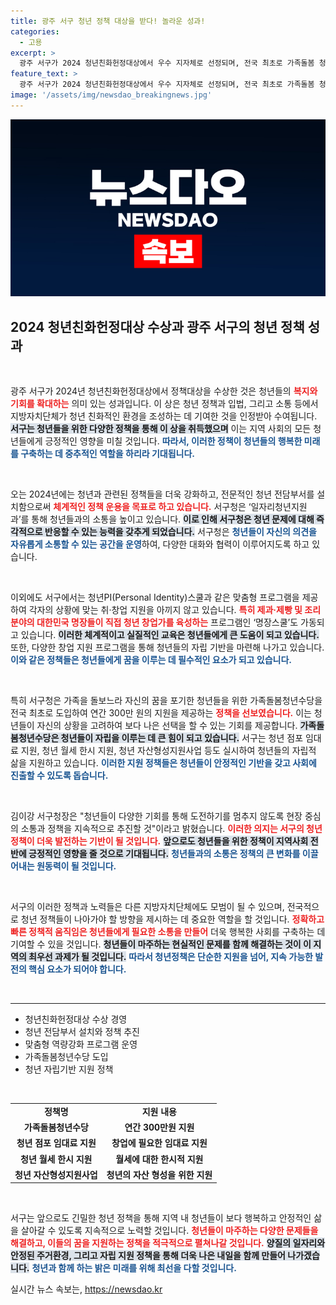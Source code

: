 ```yaml
---
title: 광주 서구 청년 정책 대상을 받다! 놀라운 성과!
categories:
  - 고용
excerpt: >
  광주 서구가 2024 청년친화헌정대상에서 우수 지자체로 선정되며, 전국 최초로 가족돌봄 청년 수당 300만 원 지원을 시작! 청년들의 꿈과 자립을 위한 혁신적인 정책에 주목하세요!
feature_text: >
  광주 서구가 2024 청년친화헌정대상에서 우수 지자체로 선정되며, 전국 최초로 가족돌봄 청년 수당 300만 원 지원을 시작! 청년들의 꿈과 자립을 위한 혁신적인 정책에 주목하세요!
image: '/assets/img/newsdao_breakingnews.jpg'
---
```


<p><img src="/assets/img/newsdao_breakingnews.jpg" alt="flaretime 속보" /></p>

<h2 data-ke-size="size26">2024 청년친화헌정대상 수상과 광주 서구의 청년 정책 성과</h2>

<p data-ke-size="size16">&nbsp;</p>

<p>광주 서구가 2024년 청년친화헌정대상에서 정책대상을 수상한 것은 청년들의 <b><span style="color: #ee2323;">복지와 기회를 확대하는</span></b> 의미 있는 성과입니다. 이 상은 청년 정책과 입법, 그리고 소통 등에서 지방자치단체가 청년 친화적인 환경을 조성하는 데 기여한 것을 인정받아 수여됩니다. <b><span style="background-color: #21538527;">서구는 청년들을 위한 다양한 정책을 통해 이 상을 취득했으며</span></b> 이는 지역 사회의 모든 청년들에게 긍정적인 영향을 미칠 것입니다. <b><span style="color: #1a5490;">따라서, 이러한 정책이 청년들의 행복한 미래를 구축하는 데 중추적인 역할을 하리라 기대됩니다.</span></b></p>

<p data-ke-size="size16">&nbsp;</p>

<p>오는 2024년에는 청년과 관련된 정책들을 더욱 강화하고, 전문적인 청년 전담부서를 설치함으로써 <b><span style="color: #ee2323;">체계적인 정책 운용을 목표로 하고 있습니다.</span></b> 서구청은 ‘일자리청년지원과’를 통해 청년들과의 소통을 높이고 있습니다. <b><span style="background-color: #21538527;">이로 인해 서구청은 청년 문제에 대해 즉각적으로 반응할 수 있는 능력을 갖추게 되었습니다.</span></b> 서구청은 <b><span style="color: #1a5490;">청년들이 자신의 의견을 자유롭게 소통할 수 있는 공간을 운영</span></b>하여, 다양한 대화와 협력이 이루어지도록 하고 있습니다.</p>

<p data-ke-size="size16">&nbsp;</p>

<p>이외에도 서구에서는 청년PI(Personal Identity)스쿨과 같은 맞춤형 프로그램을 제공하여 각자의 상황에 맞는 취·창업 지원을 아끼지 않고 있습니다. <b><span style="color: #ee2323;">특히 제과·제빵 및 조리 분야의 대한민국 명장들이 직접 청년 창업가를 육성하는</span></b> 프로그램인 ‘명장스쿨’도 가동되고 있습니다. <b><span style="background-color: #21538527;">이러한 체계적이고 실질적인 교육은 청년들에게 큰 도움이 되고 있습니다.</span></b> 또한, 다양한 창업 지원 프로그램을 통해 청년들의 자립 기반을 마련해 나가고 있습니다. <b><span style="color: #1a5490;">이와 같은 정책들은 청년들에게 꿈을 이루는 데 필수적인 요소가 되고 있습니다.</span></b></p>

<p data-ke-size="size16">&nbsp;</p>

<p>특히 서구청은 가족을 돌보느라 자신의 꿈을 포기한 청년들을 위한 가족돌봄청년수당을 전국 최초로 도입하여 연간 300만 원의 지원을 제공하는 <b><span style="color: #ee2323;">정책을 선보였습니다.</span></b> 이는 청년들이 자신의 상황을 고려하여 보다 나은 선택을 할 수 있는 기회를 제공합니다. <b><span style="background-color: #21538527;">가족돌봄청년수당은 청년들이 자립을 이루는 데 큰 힘이 되고 있습니다.</span></b> 서구는 청년 점포 임대료 지원, 청년 월세 한시 지원, 청년 자산형성지원사업 등도 실시하여 청년들의 자립적 삶을 지원하고 있습니다. <b><span style="color: #1a5490;">이러한 지원 정책들은 청년들이 안정적인 기반을 갖고 사회에 진출할 수 있도록 돕습니다.</span></b></p>

<p data-ke-size="size16">&nbsp;</p>

<p>김이강 서구청장은 "청년들이 다양한 기회를 통해 도전하기를 멈추지 않도록 현장 중심의 소통과 정책을 지속적으로 추진할 것"이라고 밝혔습니다. <b><span style="color: #ee2323;">이러한 의지는 서구의 청년 정책이 더욱 발전하는 기반이 될 것입니다.</span></b> <b><span style="background-color: #21538527;">앞으로도 청년들을 위한 정책이 지역사회 전반에 긍정적인 영향을 줄 것으로 기대됩니다.</span></b> <b><span style="color: #1a5490;">청년들과의 소통은 정책의 큰 변화를 이끌어내는 원동력이 될 것입니다.</span></b></p>

<p data-ke-size="size16">&nbsp;</p>

<p>서구의 이러한 정책과 노력들은 다른 지방자치단체에도 모범이 될 수 있으며, 전국적으로 청년 정책들이 나아가야 할 방향을 제시하는 데 중요한 역할을 할 것입니다. <b><span style="color: #ee2323;">정확하고 빠른 정책적 움직임은 청년들에게 필요한 소통을 만들어</span></b> 더욱 행복한 사회를 구축하는 데 기여할 수 있을 것입니다. <b><span style="background-color: #21538527;">청년들이 마주하는 현실적인 문제를 함께 해결하는 것이 이 지역의 최우선 과제가 될 것입니다.</span></b> <b><span style="color: #1a5490;">따라서 청년정책은 단순한 지원을 넘어, 지속 가능한 발전의 핵심 요소가 되어야 합니다.</span></b></p>

<p data-ke-size="size16">&nbsp;</p>

<hr>

<ul>
  <li>청년친화헌정대상 수상 경영</li>
  <li>청년 전담부서 설치와 정책 추진</li>
  <li>맞춤형 역량강화 프로그램 운영</li>
  <li>가족돌봄청년수당 도입</li>
  <li>청년 자립기반 지원 정책</li>
</ul>

<p data-ke-size="size16">&nbsp;</p>

<table style="width:100%">
  <tr>
    <td style="text-align: center; height: 17px;"><b>정책명</b></td>
    <td style="text-align: center; height: 17px;"><b>지원 내용</b></td>
  </tr>
  <tr>
    <td style="text-align: center; height: 17px;"><b>가족돌봄청년수당</b></td>
    <td style="text-align: center; height: 17px;"><b>연간 300만원 지원</b></td>
  </tr>
  <tr>
    <td style="text-align: center; height: 17px;"><b>청년 점포 임대료 지원</b></td>
    <td style="text-align: center; height: 17px;"><b>창업에 필요한 임대료 지원</b></td>
  </tr>
  <tr>
    <td style="text-align: center; height: 17px;"><b>청년 월세 한시 지원</b></td>
    <td style="text-align: center; height: 17px;"><b>월세에 대한 한시적 지원</b></td>
  </tr>
  <tr>
    <td style="text-align: center; height: 17px;"><b>청년 자산형성지원사업</b></td>
    <td style="text-align: center; height: 17px;"><b>청년의 자산 형성을 위한 지원</b></td>
  </tr>
</table>

<p data-ke-size="size16">&nbsp;</p>

<p>서구는 앞으로도 긴밀한 청년 정책을 통해 지역 내 청년들이 보다 행복하고 안정적인 삶을 살아갈 수 있도록 지속적으로 노력할 것입니다. <b><span style="color: #ee2323;">청년들이 마주하는 다양한 문제들을 해결하고, 이들의 꿈을 지원하는 정책을 적극적으로 펼쳐나갈 것입니다.</span></b> <b><span style="background-color: #21538527;">양질의 일자리와 안정된 주거환경, 그리고 자립 지원 정책을 통해 더욱 나은 내일을 함께 만들어 나가겠습니다.</span></b> <b><span style="color: #1a5490;">청년과 함께 하는 밝은 미래를 위해 최선을 다할 것입니다.</span></b></p>
실시간 뉴스 속보는, <a href="https://newsdao.kr" rel="dofollow">https://newsdao.kr</a>


